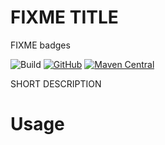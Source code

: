 # FIXME TITLE

FIXME badges

![Build](https://github.com/LeoColman/)
[![GitHub](https://img.shields.io/github/license/LeoColman/)](https://github.com/LeoColman/SimpleCpfValidator/blob/master/LICENSE) [![Maven Central](https://img.shields.io/maven-central/v/group/simple-cpf-validator.svg)](https://search.maven.org/search?q=g:group)


SHORT DESCRIPTION

# Usage

